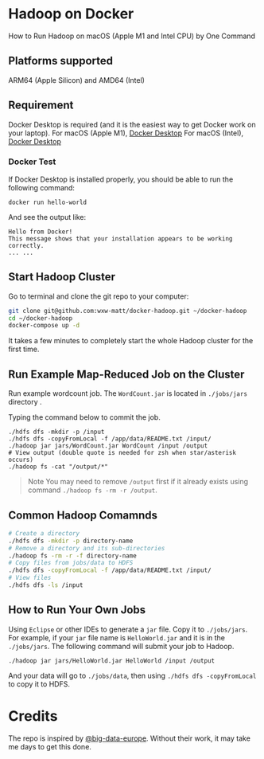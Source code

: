 # Hadoop on Docker

How to Run Hadoop on macOS (Apple M1 and Intel CPU) by One Command

## Platforms supported
ARM64 (Apple Silicon) and AMD64 (Intel)

## Requirement
Docker Desktop is required (and it is the easiest way to get Docker work on your laptop).
For macOS (Apple M1), [Docker Desktop](https://desktop.docker.com/mac/main/arm64/Docker.dmg)
For macOS (Intel), [Docker Desktop](https://desktop.docker.com/mac/main/amd64/Docker.dmg)

### Docker Test
If Docker Desktop is installed properly, you should be able to run the following command:
```
docker run hello-world
```
And see the output like:
```
Hello from Docker!
This message shows that your installation appears to be working correctly.
... ...
```

## Start Hadoop Cluster
Go to terminal and clone the git repo to your computer:

```bash
git clone git@github.com:wxw-matt/docker-hadoop.git ~/docker-hadoop
cd ~/docker-hadoop
docker-compose up -d
```
It takes a few minutes to completely start the whole Hadoop cluster for the first time.

## Run Example Map-Reduced Job on the Cluster

Run example wordcount job. 
The `WordCount.jar` is located in `./jobs/jars` directory . 

Typing the command below to commit the job.
```
./hdfs dfs -mkdir -p /input
./hdfs dfs -copyFromLocal -f /app/data/README.txt /input/
./hadoop jar jars/WordCount.jar WordCount /input /output
# View output (double quote is needed for zsh when star/asterisk occurs)
./hadoop fs -cat "/output/*"
```
>Note
You may need to remove `/output` first if it already exists using command `./hadoop fs -rm -r /output`.

## Common Hadoop Comamnds
```bash
# Create a directory
./hdfs dfs -mkdir -p directory-name
# Remove a directory and its sub-directories
./hadoop fs -rm -r -f directory-name
# Copy files from jobs/data to HDFS
./hdfs dfs -copyFromLocal -f /app/data/README.txt /input/ 
# View files
./hdfs dfs -ls /input 
```

## How to Run Your Own Jobs 

Using `Eclipse` or other IDEs to generate a `jar` file. Copy it to `./jobs/jars`. For example, if your `jar` file name is `HelloWorld.jar` and it is in the `./jobs/jars`. The following command will submit your job to Hadoop.
```
./hadoop jar jars/HelloWorld.jar HelloWorld /input /output
```

And your data will go to `./jobs/data`, then using `./hdfs dfs -copyFromLocal` to copy it to HDFS.


# Credits
The repo is inspired by [@big-data-europe](https://github.com/big-data-europe/docker-hadoop). Without their work, it may take me days to get this done.